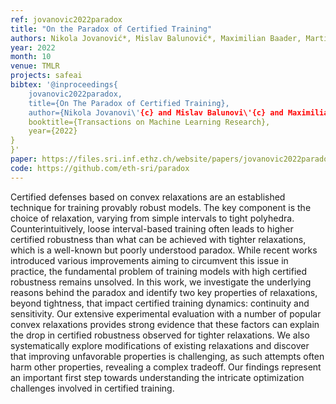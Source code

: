```yaml
---
ref: jovanovic2022paradox
title: "On the Paradox of Certified Training"
authors: Nikola Jovanović*, Mislav Balunović*, Maximilian Baader, Martin Vechev
year: 2022
month: 10
venue: TMLR
projects: safeai
bibtex: '@inproceedings{
    jovanovic2022paradox,
    title={On The Paradox of Certified Training},
    author={Nikola Jovanovi\'{c} and Mislav Balunovi\'{c} and Maximilian Baader and Martin Vechev},
    booktitle={Transactions on Machine Learning Research},
    year={2022}
}
}'
paper: https://files.sri.inf.ethz.ch/website/papers/jovanovic2022paradox.pdf
code: https://github.com/eth-sri/paradox
---
```


Certified defenses based on convex relaxations are an established technique for training provably robust models. The key component is the choice of relaxation, varying from simple intervals to tight polyhedra. Counterintuitively, loose interval-based training often leads to higher certified robustness than what can be achieved with tighter relaxations, which is a well-known but poorly understood paradox. While recent works introduced various improvements aiming to circumvent this issue in practice, the fundamental problem of training models with high certified robustness remains unsolved. In this work, we investigate the underlying reasons behind the paradox and identify two key properties of relaxations, beyond tightness, that impact certified training dynamics: continuity and sensitivity. Our extensive experimental evaluation with a number of popular convex relaxations provides strong evidence that these factors can explain the drop in certified robustness observed for tighter relaxations. We also systematically explore modifications of existing relaxations and discover that improving unfavorable properties is challenging, as such attempts often harm other properties, revealing a complex tradeoff. Our findings represent an important first step towards understanding the intricate optimization challenges involved in certified training.
